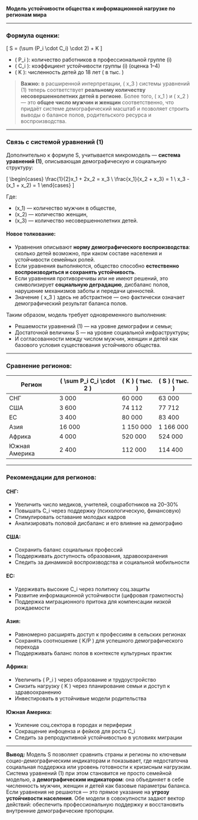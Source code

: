 **Модель устойчивости общества к информационной нагрузке по регионам мира**

---

### Формула оценки:

\[ S = (\sum (P_i \cdot C_i) \cdot 2) + K \]

- \( P_i \): количество работников в профессиональной группе \(i\)
- \( C_i \): коэффициент устойчивости группы \(i\) (оценка 1–4)
- \( K \): численность детей до 18 лет ( в тыс. )

> **Важно:** в расширенной интерпретации, \( x_3 \) системы уравнений (1) теперь соответствует **реальному количеству несовершеннолетних детей в регионе**. Более того, \( x_1 \) и \( x_2 \) — это **общее число мужчин и женщин** соответственно, что придаёт системе демографический масштаб и позволяет строить выводы о балансе полов, родительского ресурса и воспроизводства.

---

### Связь с системой уравнений (1)

Дополнительно к формуле S, учитывается микромодель — **система уравнений (1)**, описывающая демографическую и социальную структуру:

\[
\begin{cases}
\frac{1}{2}x_1 + 2x_2 = x_3 \\
\frac{x_1}{x_2 + x_3} = 1 \\
x_3 - (x_1 + x_2) = 1
\end{cases}
\]

Где:
- \(x_1\) — количество мужчин в обществе,
- \(x_2\) — количество женщин,
- \(x_3\) — количество несовершеннолетних детей.

#### Новое толкование:
- Уравнения описывают **норму демографического воспроизводства**: сколько детей возможно, при каком составе населения и устойчивости семейных ролей.
- Если уравнения выполняются, общество способно **естественно воспроизводиться и сохранять устойчивость**.
- Если уравнения противоречивы или не имеют решений, это символизирует **социальную деградацию**, дисбаланс полов, нарушение механизмов заботы и передачи ценностей.
- Значение \( x_3 \) здесь не абстрактное — оно фактически означает демографический результат баланса полов.

Таким образом, модель требует одновременного выполнения:
- Решаемости уравнений (1) — на уровне демографии и семьи;
- Достаточной величины S — на уровне социальной инфраструктуры;
- И согласованности между числом мужчин, женщин и детей как базового условия существования устойчивого общества.

---

### Сравнение регионов:

| Регион         | \( \sum P_i C_i \cdot 2 \) | \( K \) ( тыс. ) | \( S \) ( тыс. ) |
|------------------|---------------------|-------------------|------------------|
| СНГ             | 3 000               | 60 000            | 63 000           |
| США             | 3 600               | 74 112            | 77 712           |
| ЕС              | 3 400               | 80 000            | 83 400           |
| Азия            | 16 000              | 1 150 000         | 1 166 000        |
| Африка          | 4 000               | 520 000           | 524 000          |
| Южная Америка   | 2 400               | 112 000           | 114 400          |

---

### Рекомендации для регионов:

#### СНГ:
- Увеличить число медиков, учителей, соцработников на 20–30%
- Повышать C_i через поддержку (психологическую, финансовую)
- Стимулировать оставание молодых кадров
- Анализировать половой дисбаланс и его влияние на демографию

#### США:
- Сохранить баланс социальных профессий
- Поддерживать доступность образования, здравоохранения
- Следить за динамикой воспроизводства и социальной мобильности

#### ЕС:
- Удерживать высокие C_i через политику соц.защиты
- Развитие информационной устойчивости (цифровая грамотность)
- Поддержка миграционного притока для компенсации низкой рождаемости

#### Азия:
- Равномерно расширять доступ к профессиям в сельских регионах
- Сохранять соотношение \( K/P \) для успешного демографического перехода
- Поддерживать баланс полов в контексте культурных практик

#### Африка:
- Увеличить \( P_i \) через образование и трудоустройство
- Снизить нагрузку \( K \) через планирование семьи и доступ к здравоохранению
- Инвестировать в устойчивые модели родительства

#### Южная Америка:
- Усиление соц.сектора в городах и периферии
- Сокращение инфоценза и фейков для роста C_i
- Следить за репродуктивной устойчивостью в условиях миграции

---

**Вывод:**
Модель S позволяет сравнить страны и регионы по ключевым социо-демографическим индикаторам и показывает, где недостаточна социальная поддержка или уровень готовности к кризисным нагрузкам. 
Система уравнений (1) при этом становится не просто семейной моделью, а **демографическим индикатором**: она объединяет в себе численность мужчин, женщин и детей как базовые параметры баланса. 
Если уравнения не решаются — это прямое указание на **угрозу устойчивости населения**. 
Обе модели в совокупности задают вектор действий: обеспечить профессиональную поддержку и восстановить внутренние демографические пропорции.
